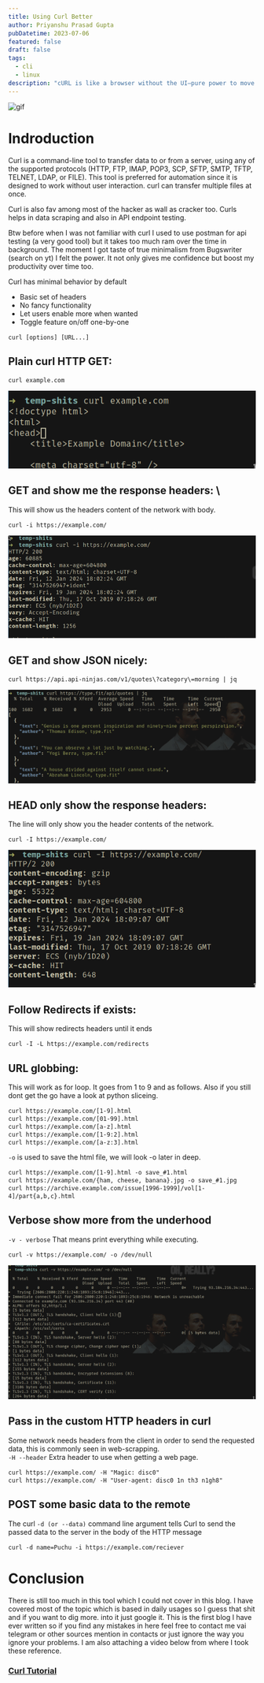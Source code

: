 ```yaml
---
title: Using Curl Better
author: Priyanshu Prasad Gupta
pubDatetime: 2023-07-06
featured: false
draft: false
tags:
  - cli
  - linux
description: "cURL is like a browser without the UI—pure power to move data to and from servers, a go-to tool for devs and sysadmins."
---
```



![gif](https://i.imgur.com/iwatVcO.gif)

# Indroduction
Curl is a command-line tool to transfer data to or from a server,
using any of the supported protocols (HTTP, FTP, IMAP, POP3, SCP, SFTP, SMTP, TFTP, TELNET, LDAP, or FILE).
This tool is preferred for automation since it is designed to work without user interaction.
curl can transfer multiple files at once.

Curl is also fav among most of the hacker as wall as cracker too.
Curls helps in data scraping and also in API endpoint testing.

Btw before when I was not familiar with curl I used to use postman for api testing (a very good tool)
but it takes too much ram over the time in background. The moment I got taste of true minimalism from Bugswriter (search on yt)
I felt the power. It not only gives me confidence but boost my productivity over time too.

Curl has minimal behavior by default
- Basic set of headers
- No fancy functionality
- Let users enable more when wanted
- Toggle feature on/off one-by-one

```fish
curl [options] [URL...]
```

## Plain curl HTTP GET:
```fish
curl example.com
```
![](one.png)

## GET and show me the response headers: \
This will show us the headers content of the network with body.
```fish
curl -i https://example.com/
```
![](two.png)

## GET and show JSON nicely:
```fish
curl https://api.api-ninjas.com/v1/quotes\?category\=morning | jq
```
![](three.png)

## HEAD only show the response headers:
The line will only show you the header contents of the network.
```fish
curl -I https://example.com/
```
![](four.png)

## Follow Redirects if exists:
This will show redirects headers until it ends
```fish
curl -I -L https://example.com/redirects
```

## URL globbing:

This will work as for loop. It goes from 1 to 9 and as follows. Also if you still dont get the
go have a look at python sliceing.
```fish
curl https://example.com/[1-9].html
curl https://example.com/[01-99].html
curl https://example.com/[a-z].html
curl https://example.com/[1-9:2].html
curl https://example.com/[a-z:3].html
```
```-o``` is used to save the html file, we will look -o later in deep.
```fish
curl https://example.com/[1-9].html -o save_#1.html
curl https://example.com/{ham, cheese, banana}.jpg -o save_#1.jpg
curl https://archive.example.com/issue[1996-1999]/vol[1-4]/part{a,b,c}.html
```

## Verbose show more from the underhood
```-v - verbose```
That means print everything while executing.
```fish
curl -v https://example.com/ -o /dev/null
```
![](five.png)

## Pass in the custom HTTP headers in curl
Some network needs headers from the client in order to send the requested data,
this is commonly seen in web-scrapping. \
```-H --header```  Extra header to use when getting a web page.
```fish
curl https://example.com/ -H "Magic: disc0"
curl https://example.com/ -H "User-agent: disc0 1n th3 n1gh8"
```

## POST some basic data to the remote
The curl ```-d (or --data)``` command line argument tells
Curl to send the passed data to the server in the body of the HTTP message
```fish
curl -d name=Puchu -i https://example.com/reciever
```

# Conclusion
There is still too much in this tool which I could not cover in this blog. I have covered most of
the topic which is based in daily usages so I guess that shit and if you want to dig more.
into it just google it.
This is the first blog I have ever written
so if you find any mistakes in here feel free to contact me vai telegram or other sources mention in contacts
or just ignore the way you ignore your problems. I am also attaching a video below from where I took these reference.

### [Curl Tutorial](https://youtube.com/watch?v=I6id1Y0YuNk) 
